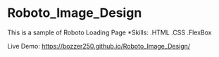 # Roboto_Image_Design

This is a sample of Roboto Loading Page
*Skills:
   .HTML
   .CSS
     .FlexBox

Live Demo: https://bozzer250.github.io/Roboto_Image_Design/
